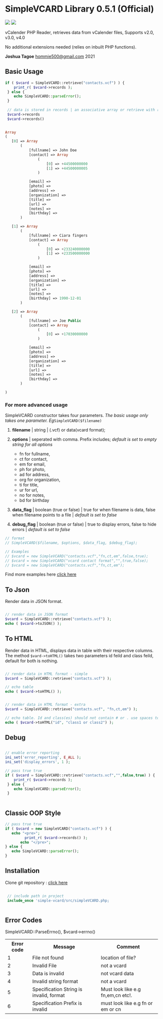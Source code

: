 # SimpleVCARD Library 0.5.1 (Official)
[<img src="https://img.shields.io/badge/license-MIT-success" />](https://github.com/joetag47/simpleVCARD/blob/main/LICENSE) [<img src="https://img.shields.io/badge/issues-0-important" />](https://github.com/joetag47/simpleVCARD/issues)

vCalender PHP Reader, retrieves data from vCalender files, Supports v2.0, v3.0, v4.0

No additional extensions needed (relies on inbuilt PHP functions).

**Joshua Tagoe** <hommie500@gmail.com> 2021

## Basic Usage
```php  
if ( $vcard = SimpleVCARD::retrieve("contacts.vcf") ) {
    print_r( $vcard->records );
 } else {
    echo SimpleVCARD::parseError();
 }
 
 // data is stored in records | an associative array or retrieve with records() method
 $vcard->records 
 $vcard->records() 
 
 ```
 ```php
Array
(
    [0] => Array
        (
            [fullname] => John Doe
            [contact] => Array
                (
                    [0] => +44500000000
                    [1] => +44500000005
                )

            [email] => 
            [photo] => 
            [address] => 
            [organization] => 
            [title] => 
            [url] => 
            [notes] => 
            [birthday] => 
        )

    [1] => Array
        (
            [fullname] => Ciara fingers
            [contact] => Array
                (
                    [0] => +233240000000
                    [1] => +233500000000
                )

            [email] => 
            [photo] => 
            [address] => 
            [organization] => 
            [title] => 
            [url] => 
            [notes] => 
            [birthday] => 1990-12-01
        )

    [2] => Array
        (
            [fullname] => Joe Public
            [contact] => Array
                (
                    [0] => +17030000000
                )

            [email] => 
            [photo] => 
            [address] => 
            [organization] => 
            [title] => 
            [url] => 
            [notes] => 
            [birthday] => 
        )

)
```
### For more advanced usage
SimpleVCARD constructor takes four parameters.
_The basic usage only takes one parameter. Eg_``` SimpleVCARD($filename) ```

1. **filename** | string | (.vcf) or data(vcard format);

2. **options** | seperated with comma. Prefix includes; _default is set to empty string for all options_  
    -  fn  for fullname,
	-  ct  for contact,
	-  em  for email,
	-  ph  for photo,
	-  ad  for address,
	-  org  for organization,
	-  ti  for title,
	-  ur  for url,
	-  no  for notes,
	-  bd  for birthday

3. **data_flag** | boolean (true or false) | true for when filename is data, false when filename points to a file | _default is set to false_

4. **debug_flag** | boolean (true or false) | true to display errors, false to hide errors | _default is set to false_


```php
// format
// SimpleVCARD($filename, $options, $data_flag, $debug_flag);

// Examples
// $vcard = new SimpleVCARD("contacts.vcf","fn,ct,em",false,true);
// $vcard = new SimpleVCARD("vcard contact format","",true,false);
// $vcard = new SimpleVCARD("contacts.vcf","fn,ct,em");

```
Find more examples here [click here](https://github.com/joetag47/simpleVCARD/tree/main/examples)

## To Json
Render data in JSON format.

```php

// render data in JSON format
$vcard = SimpleVCARD::retrieve("contacts.vcf") );
echo ( $vcard->toJSON() );

```

## To HTML
Render data in HTML, displays data in table with their respective columns.
The method ``` $vard->toHTML() ``` takes two parameters id feild and class feild, default for both is nothing.


```php

// render data in HTML format - simple
$vcard = SimpleVCARD::retrieve("contacts.vcf") );

// echo table
echo ( $vcard->toHTML() );


// render data in HTML format - extra
$vcard = SimpleVCARD::retrieve("contacts.vcf", "fn,ct,em") );

// echo table. Id and class(es) should not contain # or . use spaces to seperate different class names
echo ( $vcard->toHTML("id", "class1 or class2") );

```

## Debug 

```php  

// enable error reporting
ini_set('error_reporting', E_ALL );
ini_set('display_errors', 1 );

// pass true true
if ( $vcard = SimpleVCARD::retrieve("contacts.vcf","",false,true) ) {
    print_r( $vcard->records );
 } else {
    echo SimpleVCARD::parseError();
 }
 
 ```
 
## Classic OOP Style

 ```php  
// pass true true
if ( $vcard = new SimpleVCARD("contacts.vcf") ) {
	echo "<pre>";
    	  print_r( $vcard->records() );
    	echo "</pre>";
 } else {
    echo SimpleVCARD::parseError();
 }
 
 ```

## Installation

Clone git repository : [click here](https://github.com/joetag47/simpleVCARD/archive/refs/heads/main.zip)

```php
   
 // include path in project  
 include_once 'simple-vcard/src/simpleVCARD.php;
 
 ```


## Error Codes

SimpleVCARD::ParseErrno(), $vcard->errno()

<table>
<tr><th>Error code</th><th>Message</th><th>Comment</th></tr>
<tr><td>1</td><td>File not found</td><td>location of file?</td></tr>
<tr><td>2</td><td>Invalid File</td><td>not a vcard</td></tr>
<tr><td>3</td><td>Data is invalid</td><td>not vcard data</td></tr>
<tr><td>4</td><td>Invalid string format</td><td>not a vcard</td></tr>
<tr><td>5</td><td>Specification String is invalid, format</td><td> Must look like e.g fn,em,cn etc!.</td></tr>
<tr><td>6</td><td>Specification Prefix is invalid</td><td>must look like e.g fn or em or cn</td></tr>
</table>	
